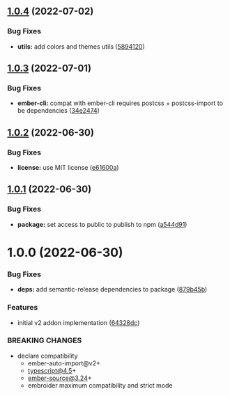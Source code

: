 ## [1.0.4](https://github.com/CrowdStrike/ember-toucan-styles/compare/v1.0.3...v1.0.4) (2022-07-02)


### Bug Fixes

* **utils:** add colors and themes utils ([5894120](https://github.com/CrowdStrike/ember-toucan-styles/commit/5894120019deca03b122e2ae0fb5f858788152b3))

## [1.0.3](https://github.com/CrowdStrike/ember-toucan-styles/compare/v1.0.2...v1.0.3) (2022-07-01)


### Bug Fixes

* **ember-cli:** compat with ember-cli requires postcss + postcss-import to be dependencies ([34e2474](https://github.com/CrowdStrike/ember-toucan-styles/commit/34e24745581e1cd1921a09094965bd7af9ac0178))

## [1.0.2](https://github.com/CrowdStrike/ember-toucan-styles/compare/v1.0.1...v1.0.2) (2022-06-30)


### Bug Fixes

* **license:** use MIT license ([e61600a](https://github.com/CrowdStrike/ember-toucan-styles/commit/e61600af0d6226752136f43eca9e3adab4def191))

## [1.0.1](https://github.com/CrowdStrike/ember-toucan-styles/compare/v1.0.0...v1.0.1) (2022-06-30)


### Bug Fixes

* **package:** set access to public to publish to npm ([a544d91](https://github.com/CrowdStrike/ember-toucan-styles/commit/a544d91fff3a5f2abe9c93978243f1f7efb8bd87))

# 1.0.0 (2022-06-30)


### Bug Fixes

* **deps:** add semantic-release dependencies to package ([879b45b](https://github.com/CrowdStrike/ember-toucan-styles/commit/879b45b1f3244dde8eafdb007370f76cfa579458))


### Features

* initial v2 addon implementation ([64328dc](https://github.com/CrowdStrike/ember-toucan-styles/commit/64328dce313ff60df062d6765d65aa4256dd9513))


### BREAKING CHANGES

* declare compatibility
  - ember-auto-import@v2+
  - typescript@4.5+
  - ember-source@3.24+
  - embroider maximum compatibility and strict mode
